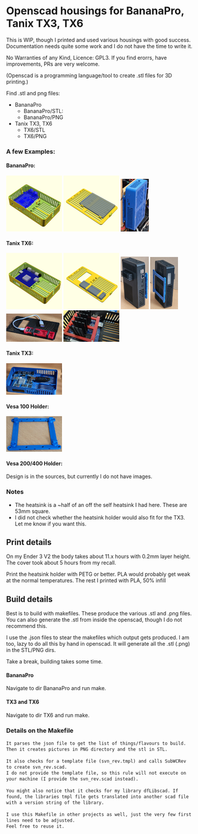 # Openscad housings for BananaPro, Tanix TX3, TX6

This is WIP, though I printed and used various housings with good success.
Documentation needs quite some work and I do not have the time to write it.

No Warranties of any Kind, Licence: GPL3.
If you find erorrs, have improvements, PRs are very welcome.

(Openscad is a programming language/tool to create .stl files for 3D printing.)

Find .stl and png files:
- BananaPro
	- BananaPro/STL:
	- BananaPro/PNG
- Tanix TX3, TX6
  - TX6/STL
  - TX6/PNG

### A few Examples:

#### BananaPro:

<img src="BananaPro/PNG/Case_BP_Body_PNG.png" width="30%" height="30%">
<img src="BananaPro/PNG/Case_BP_Cover_PNG.png" width="30%" height="30%">
<img src="Images/BananaPro.jpg" width="15%" height="15%">

#### Tanix TX6:
<img src="TX6/PNG/Case_TX3_Body_PNG.png" width="30%" height="30%">
<img src="TX6/PNG/Case_TX6_Cover_M2_Asymetric_PNG.png" width="30%" height="30%">

<img src="Images/TX6-1.jpg" width="15%" height="15%">
<img src="Images/TX6-2.jpg" width="15%" height="15%">
<img src="Images/TX6-With-SSD.jpg" width="30%" height="30%">
<img src="Images/TX6_Heatsink.jpg" width="30%" height="30%">

#### Tanix TX3:
<img src="TX6/PNG/../../Images/TX3.jpg" width="30%" height="30%">

#### Vesa 100 Holder:
<img src="Images/Veas100-Holder.jpg" width="30%" height="30%">

#### Vesa 200/400 Holder:
Design is in the sources, but currently I do not have images.

### Notes
- The heatsink is a ~half of an off the self heatsink I had here. These are 53mm square.
- I did not check whether the heatsink holder would also fit for the TX3. Let me know if you want this.
## Print details
On my Ender 3 V2 the body takes about 11.x hours with 0.2mm layer height.
The cover took about 5 hours from my recall.

Print the heatsink holder with PETG or better. PLA would probably get weak at the normal temperatures.
The rest I printed with PLA, 50% infill
## Build details
Best is to build with makefiles. These produce the various .stl and .png files.
You can also generate the .stl from inside the openscad, though I do not recommend this.

I use the .json files to stear the makefiles which output gets produced. I am too, lazy to do all this by hand in openscad. It will generate all the .stl (.png) in the STL/PNG dirs.

Take a break, building takes some time.
#### BananaPro
Navigate to dir BananaPro and run make.

#### TX3 and TX6
Navigate to dir TX6 and run make.

### Details on the Makefile
    It parses the json file to get the list of things/flavours to build.
    Then it creates pictures in PNG directory and the stl in STL.

    It also checks for a template file (svn_rev.tmpl) and calls SubWCRev to create svn_rev.scad. 
    I do not provide the template file, so this rule will not execute on your machine (I provide the svn_rev.scad instead).

    You might also notice that it checks for my library dfLibscad. If found, the libraries tmpl file gets translated into another scad file with a version string of the library.

    I use this Makefile in other projects as well, just the very few first lines need to be adjusted.
    Feel free to reuse it.

